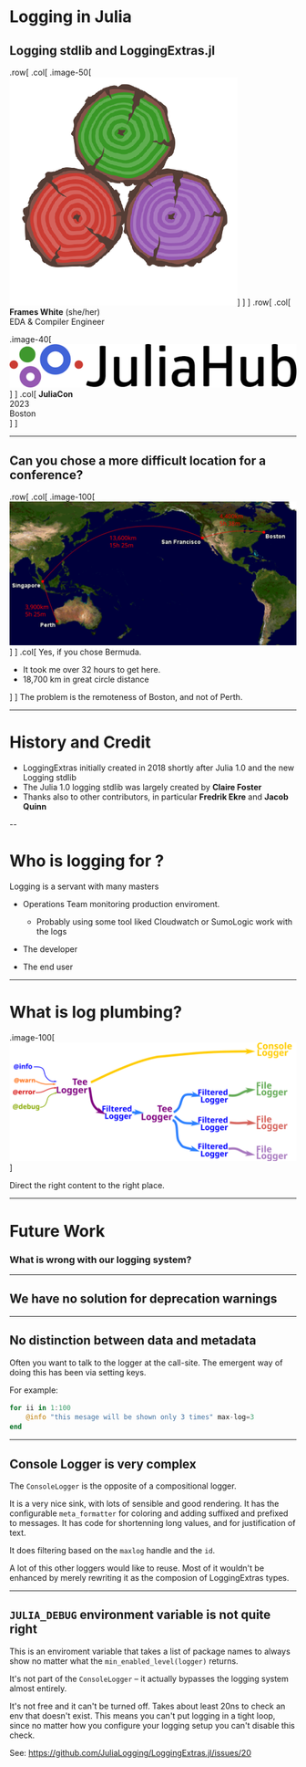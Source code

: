 




# Logging in Julia






## Logging stdlib and LoggingExtras.jl


.row[ .col[ .image-50[![JuliaLogging](assets/logo.png)] ] ] .row[ .col[     **Frames White** (she/her) <br>     EDA & Compiler Engineer <br>


.image-40[![JuliaHub](assets/juliahub.png)] ] .col[ **JuliaCon** <br> 2023<br> Boston<br> ]  ]




---






## Can you chose a more difficult location for a conference?


.row[ .col[ .image-100[![Flight map](assets/map.svg)] ] .col[ Yes, if you chose Bermuda.


  * It took me over 32 hours to get here.
  * 18,700 km in great circle distance


] ] The problem is the remoteness of Boston, and not of Perth.


---






# History and Credit


  * LoggingExtras initially created in 2018 shortly after Julia 1.0 and the new Logging stdlib
  * The Julia 1.0 logging stdlib was largely created by **Claire Foster**
  * Thanks also to other contributors, in particular **Fredrik Ekre** and **Jacob Quinn**


--






# Who is logging for ?


Logging is a servant with many masters


  * Operations Team monitoring production enviroment.

      * Probably using some tool liked Cloudwatch or SumoLogic work with the logs
  * The developer
  * The end user


---






# What is log plumbing?


.image-100[![log plumbing](assets/plumbing.svg)]


Direct the right content to the right place.


---






# Future Work






### What is wrong with our logging system?


---






## We have no solution for deprecation warnings


---






## No distinction between data and metadata


Often you want to talk to the logger at the call-site. The emergent way of doing this has been via setting keys.


For example:


```julia
for ii in 1:100
    @info "this mesage will be shown only 3 times" max-log=3
end
```


---






## Console Logger is very complex


The `ConsoleLogger` is the opposite of a compositional logger.


It is a very nice sink, with lots of sensible and good rendering. It has the configurable `meta_formatter` for coloring and adding suffixed and prefixed to messages. It has code for shortenning long values, and for justification of text.


It does filtering based on the `maxlog` handle and the `id`.


A lot of this other loggers would like to reuse. Most of it wouldn't be enhanced by merely rewriting it as the composion of LoggingExtras types.


---






## `JULIA_DEBUG` environment variable is not quite right


This is an enviroment variable that takes a list of package names to always show no matter what the `min_enabled_level(logger)` returns.


It's not part of the `ConsoleLogger` – it actually bypasses the logging system almost entirely.


It's not free and it can't be turned off. Takes about least 20ns to check an env that doesn't exist. This means you can't put logging in a tight loop, since no matter how you configure your logging setup you can't disable this check.


See: https://github.com/JuliaLogging/LoggingExtras.jl/issues/20

